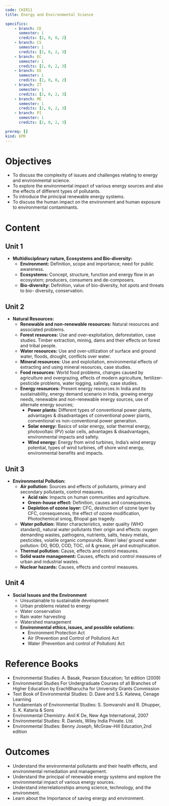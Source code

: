 ```yaml
---
code: CHIR11
title: Energy and Environmental Science

specifics:
    - branch: CE
      semester: 1
      credits: [2, 0, 0, 2]
    - branch: CS
      semester: 1
      credits: [2, 0, 2, 3]
    - branch: EC
      semester: 1
      credits: [2, 0, 2, 3]
    - branch: EE
      semester: 1
      credits: [2, 0, 0, 2]
    - branch: IT
      semester: 1
      credits: [2, 0, 2, 3]
    - branch: ME
      semester: 1
      credits: [2, 0, 2, 3]
    - branch: PI
      semester: 1
      credits: [2, 0, 2, 3]

prereq: []
kind: EPR
---
```


# Objectives
- To discuss the complexity of issues and challenges relating to energy and environmental science.
- To explore the environmental impact of various energy sources and also the effects of different types of pollutants.
- To introduce the principal renewable energy systems.
- To discuss the human impact on the environment and human exposure to environmental contaminants.

# Content
## Unit 1
- **Multidisciplinary nature, Ecosystems and Bio-diversity:**
  - **Environment:** Definition, scope and importance; need for public awareness.
  - **Ecosystems:** Concept, structure, function and energy flow in an ecosystem; producers, consumers and de-composers.
  - **Bio-diversity:** Definition, value of bio-diversity, hot spots and threats to bio- diversity, conservation.

## Unit 2
- **Natural Resources:**
  - **Renewable and non-renewable resources:** Natural resources and associated problems.
  - **Forest resources:** Use and over-exploitation, deforestation, case studies. Timber extraction, mining, dams and their effects on forest and tribal people.
  - **Water resources:** Use and over-utilization of surface and ground water, floods, drought, conflicts over water.
  - **Mineral resources:** Use and exploitation, environmental effects of extracting and using mineral resources, case studies.
  - **Food resources:** World food problems, changes caused by agriculture and overgrazing, effects of modern agriculture, fertilizer-pesticide problems, water logging, salinity, case studies.
  - **Energy resources:** Present energy resources in India and its sustainability, energy demand scenario in India, growing energy needs, renewable and non-renewable energy sources, use of alternate energy sources;
    - **Power plants:** Different types of conventional power plants, advantages & disadvantages of conventional power plants, conventional vs non-conventional power generation.
    - **Solar energy:** Basics of solar energy, solar thermal energy, photovoltaic (PV) solar cells, advantages & disadvantages, environmental impacts and safety.
    - **Wind energy:** Energy from wind turbines, India’s wind energy potential, types of wind turbines, off shore wind energy, environmental benefits and impacts.

## Unit 3
- **Environmental Pollution:**
  - **Air pollution:** Sources and effects of pollutants, primary and secondary pollutants, control measures.
    - **Acid rain:** Impacts on human communities and agriculture.
    - **Green-house effect:** Definition, causes and consequences.
    - **Depletion of ozone layer:** CFC, destruction of ozone layer by CFC, consequences, the effect of ozone modification, Photochemical smog, Bhopal gas tragedy.
  - **Water pollution:** Water characteristics, water quality (WHO standard), natural water pollutants their origin and effects: oxygen demanding wastes, pathogens, nutrients, salts, heavy metals, pesticides, volatile organic compounds. River/ lake/ ground water pollution: DO, BOD, COD, TOC, oil & grease, pH and eutrophication.
  - **Thermal pollution:** Cause, effects and control measures.
  - **Solid waste management:** Causes, effects and control measures of urban and industrial wastes.
  - **Nuclear hazards:** Causes, effects and control measures.

## Unit 4
- **Social Issues and the Environment**
  - Unsustainable to sustainable development
  - Urban problems related to energy
  - Water conservation
  - Rain water harvesting
  - Watershed management
  - **Environmental ethics, issues, and possible solutions:**
    - Environment Protection Act
    - Air (Prevention and Control of Pollution) Act
    - Water (Prevention and control of Pollution) Act

# Reference Books
- Environmental Studies: A. Basak, Pearson Education; 1st edition (2009)
- Environmental Studies For Undergraduate Courses of all Branches of Higher Education by ErachBharucha for University Grants Commission
- Text Book of Environmental Studies: D. Dave and S.S. Katewa, Cenage Learning
- Fundamentals of Environmental Studies: S. Somvanshi and R. Dhupper, S. K. Kataria & Sons
- Environmental Chemistry: Anil K De, New Age International, 2007
- Environmental Studies: R. Daniels, Wiley India Private. Ltd.
- Environmental Studies: Benny Joseph, McGraw-Hill Education,2nd edition

# Outcomes
- Understand the environmental pollutants and their health effects, and environmental remediation and management.
- Understand the principal of renewable energy systems and explore the environmental impact of various energy sources.
- Understand interrelationships among science, technology, and the environment.
- Learn about the Importance of saving energy and environment.
